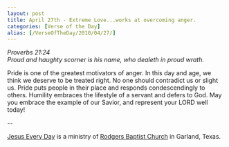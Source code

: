 ```yaml
---
layout: post
title: April 27th - Extreme Love...works at overcoming anger.
categories: [Verse of the Day]
alias: [/VerseOfTheDay/2010/04/27/]
---
```


_Proverbs 21:24  
Proud and haughty scorner is his name, who dealeth in proud wrath._

Pride is one of the greatest motivators of anger. In this day and
age, we think we deserve to be treated right. No one should
contradict us or slight us. Pride puts people in their place and
responds condescendingly to others. Humility embraces the lifestyle
of a servant and defers to God. May you embrace the example of our
Savior, and represent your LORD well today!

 --

<a href=http://jesuseveryday.net>Jesus Every Day</a> is a ministry of <a href=http://rodgersbaptist.net>Rodgers Baptist Church</a> in Garland, Texas.
